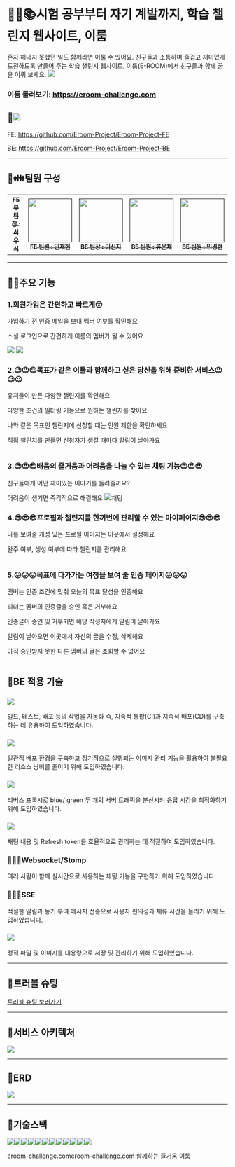 # 📌📕📚시험 공부부터 자기 계발까지, 학습 챌린지 웹사이트, 이룸

혼자 해내지 못했던 일도 함께라면 이룰 수 있어요. 친구들과 소통하며 즐겁고 재미있게 도전하도록 만들어 주는 학습 챌린지 웹사이트, 이룸(E-ROOM)에서 친구들과 함께 꿈을 이뤄 보세요.
<img src="https://img1.daumcdn.net/thumb/R1280x0/?scode=mtistory2&fname=https%3A%2F%2Fblog.kakaocdn.net%2Fdn%2Fb9Mxxb%2FbtsFzeXBd4G%2FEI5ByAgDq76hkb2VuBaWJk%2Fimg.png">

### 이룸 둘러보기: https://eroom-challenge.com

## 📌<img src="https://img.shields.io/badge/github-181717?style=for-the-badge&logo=github&logoColor=white">
FE: https://github.com/Eroom-Project/Eroom-Project-FE

BE: https://github.com/Eroom-Project/Eroom-Project-BE
______________________________________

## 📌👪팀원 구성 
<table>
  <tbody>
    <tr>
      <td align="center"><a href=""><img src="width="100px;" alt=""/><br /><sub><b>FE 부팀장 : 최우식 </b></sub></a><br /></td>
      <td align="center"><a href=""><img src="" width="100px;" alt=""/><br /><sub><b>FE 팀원 : 인재현 </b></sub></a><br /></td>
      <td align="center"><a href=""><img src="" width="100px;" alt=""/><br /><sub><b>BE 팀장 : 이신지 </b></sub></a><br /></td>
      <td align="center"><a href=""><img src="" width="100px;" alt=""/><br /><sub><b>BE 팀원 : 류은채 </b></sub></a><br /></td>
      <td align="center"><a href=""><img src="https://img1.daumcdn.net/thumb/R1280x0/?scode=mtistory2&fname=https%3A%2F%2Fblog.kakaocdn.net%2Fdn%2FdjCMuZ%2FbtsFpPS6ViI%2FdmOqQIuCi3lDDOXGzhYzRk%2Fimg.png" width="100px;" alt=""/>
        <br /><sub><b>BE 팀원 : 민경현 </b></sub></a><br /></td>
    </tr>
  </tbody>
</table>

______________________________________

## 📌🌠주요 기능

### 1.회원가입은 간편하고 빠르게😮

가입하기 전 인증 메일을 보내 멤버 여부를 확인해요

소셜 로그인으로 간편하게 이룸의 멤버가 될 수 있어요

<img src ="https://img1.daumcdn.net/thumb/R1280x0/?scode=mtistory2&fname=https%3A%2F%2Fblog.kakaocdn.net%2Fdn%2FcVc0BK%2FbtsFxXaZPBD%2FMKkjZhUcj6clk1gjuhQkTK%2Fimg.png">

<img src ="https://img1.daumcdn.net/thumb/R1280x0/?scode=mtistory2&fname=https%3A%2F%2Fblog.kakaocdn.net%2Fdn%2Fl6Bnt%2FbtsFydx6MYb%2FlaD6Sm5ywO9w8gyH7zYNd0%2Fimg.png">

### 2.😉😉😉목표가 같은 이들과 함께하고 싶은 당신을 위해 준비한 서비스😉😉😉

유저들이 만든 다양한 챌린지를 확인해요

다양한 조건의 필터링 기능으로 원하는 챌린지를 찾아요

나와 같은 목표인 챌린지에 신청할 때는 인원 제한을 확인하세요

직접 챌린지를 만들면 신청자가 생길 때마다 알림이 날아가요

<img src ="">

### 3.😍😍😍배움의 즐거움과 어려움을 나눌 수 있는 채팅 기능😍😍😍

  친구들에게 어떤 재미있는 이야기를 들려줄까요?

  어려움이 생기면 즉각적으로 해결해요
![채팅](https://github.com/Eroom-Project/Eroom-Project-BE/assets/119996957/6836018b-ee2d-47a6-aa9b-6b05c35448eb)

### 4.😎😎😎프로필과 챌린지를 한꺼번에 관리할 수 있는 마이페이지😎😎😎

나를 보여줄 개성 있는 프로필 이미지는 이곳에서 설정해요

완주 여부, 생성 여부에 따라 챌린지를 관리해요

<img src ="">


### 5.😛😛😛목표에 다가가는 여정을 보여 줄 인증 페이지😛😛😛

멤버는 인증 조건에 맞춰 오늘의 목표 달성을 인증해요

리더는 멤버의 인증글을 승인 혹은 거부해요

인증글이 승인 및 거부되면 해당 작성자에게 알림이 날아가요

알림이 날아오면 이곳에서 자신의 글을 수정, 삭제해요

아직 승인받지 못한 다른 멤버의 글은 조회할 수 없어요

<img src ="">

####

## 📌BE 적용 기술

### <img src="https://img.shields.io/badge/githubactions-2088FF?style=for-the-badge&logo=githubactions&logoColor=white">

빌드, 테스트, 배포 등의 작업을 자동화 즉, 지속적 통합(CI)과 지속적 배포(CD)를 구축하는 데 유용하여 도입하였습니다.

### <img src="https://img.shields.io/badge/docker-2496ED?style=for-the-badge&logo=docker&logoColor=white">

일관적 배포 환경을 구축하고 정기적으로 실행되는 이미지 관리 기능을 활용하여 불필요한 리소스 낭비를 줄이기 위해 도입하였습니다.

### <img src="https://img.shields.io/badge/nginx-009639?style=for-the-badge&logo=nginx&logoColor=white">

리버스 프록시로 blue/ green 두 개의 서버 트래픽을 분산시켜 응답 시간을 최적화하기 위해 도입하였습니다.

### <img src="https://img.shields.io/badge/redis-DC382D?style=for-the-badge&logo=redis&logoColor=white">

채팅 내용 및 Refresh token을 효율적으로 관리하는 데 적절하여 도입하였습니다.

### 🚀🚀🚀Websocket/Stomp

여러 사람이 함께 실시간으로 사용하는 채팅 기능을 구현하기 위해 도입하였습니다.

### 📃📃📃SSE

적절한 알림과 동기 부여 메시지 전송으로 사용자 편의성과 체류 시간을 늘리기 위해 도입하였습니다.

### <img src="https://img.shields.io/badge/amazons3-569A31?style=for-the-badge&logo=amazons3&logoColor=white">
정적 파일 및 이미지를 대용량으로 저장 및 관리하기 위해 도입하였습니다.

______________________________________

## 📌트러블 슈팅
[트러블 슈팅 보러가기](https://www.notion.so/fac7c2d391b94c11ba2a38ee06156a92)

______________________________________

## 📌서비스 아키텍처
<img src ="https://img1.daumcdn.net/thumb/R1280x0/?scode=mtistory2&fname=https%3A%2F%2Fblog.kakaocdn.net%2Fdn%2FcgLQpr%2FbtsFyfo9LS9%2FN3lOoJOOw4NXeLPQgoppHk%2Fimg.png">

______________________________________

## 📌ERD
<img src ="https://img1.daumcdn.net/thumb/R1280x0/?scode=mtistory2&fname=https%3A%2F%2Fblog.kakaocdn.net%2Fdn%2Fpxwbh%2FbtsFocns5l3%2F6MEqrCdrzewENq656qgKRK%2Fimg.png">

______________________________________

## 📌기술스택
<img src="https://img.shields.io/badge/java-007396?style=for-the-badge&logo=java&logoColor=white"><img src="https://img.shields.io/badge/mysql-4479A1?style=for-the-badge&logo=mysql&logoColor=white"><img src="https://img.shields.io/badge/spring-6DB33F?style=for-the-badge&logo=spring&logoColor=white"><img src="https://img.shields.io/badge/springboot-6DB33F?style=for-the-badge&logo=springboot&logoColor=white"><img src="https://img.shields.io/badge/gradle-02303A?style=for-the-badge&logo=gradle&logoColor=white"><img src="https://img.shields.io/badge/github-181717?style=for-the-badge&logo=github&logoColor=white"><img src="https://img.shields.io/badge/git-F05032?style=for-the-badge&logo=git&logoColor=white"><img src="https://img.shields.io/badge/amazons3-569A31?style=for-the-badge&logo=amazons3&logoColor=white"><img src="https://img.shields.io/badge/githubactions-2088FF?style=for-the-badge&logo=githubactions&logoColor=white"><img src="https://img.shields.io/badge/docker-2496ED?style=for-the-badge&logo=docker&logoColor=white"><img src="https://img.shields.io/badge/nginx-009639?style=for-the-badge&logo=nginx&logoColor=white"><img src="https://img.shields.io/badge/redis-DC382D?style=for-the-badge&logo=redis&logoColor=white">

eroom-challenge.comeroom-challenge.com
함께하는 즐거움 이룸

